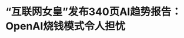 <!DOCTYPE html>
<html lang="zh-CN">

<head>
    
<title>“互联网女皇”发布340页AI趋势报告：OpenAI烧钱模式令人担忧_腾讯新闻</title>
<meta name="keywords" content="openai,互联网女皇,玛丽·米克尔,米克尔,烧钱,女皇">
<meta name="description" content="5月30日，被誉为“互联网女皇”的风险投资家玛丽·米克尔发布了长达340页的2025年AI产业趋势报告，用大量图表详尽呈现了人工智能技术在开发速度、应用广度、资金投入和使用规模方面的爆炸性增长，并质....">
<meta name="author" content="腾讯网">
<meta name="copyright" content="Copyright 1998 - 2025 Tencent. All Rights Reserved">
<meta property="og:type" content="news" />

<meta property="og:title" content="“互联网女皇”发布340页AI趋势报告：OpenAI烧钱模式令人担忧_腾讯新闻" />
<meta property="og:description" content="5月30日，被誉为“互联网女皇”的风险投资家玛丽·米克尔发布了长达340页的2025年AI产业趋势报告，用大量图表详尽呈现了人工智能技术在开发速度、应用广度、资金投入和使用规模方面的爆炸性增长，并质...." />
<meta property="og:url" content="https://news.qq.com/rain/a/20250531A05BF500" />
<meta property="og:image" content="https://inews.gtimg.com/om_ls/O763J99oPSgRE0JzFKQksnHZH3j7pHn82pQ9fh5sO3azcAA_640330/0" />
<meta property="article:author" content="腾讯科技" />
<meta property="article:published_time" content="2025-05-31 15:21:04" />
<meta property="category" content="tech" />

<meta name="baidu-site-verification" content="jJeIJ5X7pP" />
    <meta charset="utf-8" />
<meta http-equiv="X-UA-Compatible" content="IE=Edge" />
<meta name="viewport" content="width=device-width, initial-scale=1, shrink-to-fit=no" />
<link rel="dns-prefetch" href="mat1.gtimg.com">
<link rel="dns-prefetch" href="i.news.qq.com">
<link rel="shortcut icon" href="https://mat1.gtimg.com/qqcdn/qqindex2021/favicon.ico">
<script nomodule="true" src="https://mat1.gtimg.com/qqcdn/qqindex2021/common-static/20240515201444/core3-37-1.min.js"></script>
<script>
  try {
    if (!window.IntersectionObserver) {
      var observerScript = document.createElement('script');
      observerScript.src = "https://mat1.gtimg.com/qqcdn/qqindex2021/common-static/20241024141058/intersection-observer-polyfill.js";
      document.head.appendChild(observerScript);
    }
  } catch (error) {}
</script>

<script>
  try {
    if (!Element.prototype.scrollTo) {
      var scrollScript = document.createElement('script');
      scrollScript.src = "https://mat1.gtimg.com/qqcdn/qqindex2021/common-static/20241025153001/scroll-behavior-polyfill.js";
      document.head.appendChild(scrollScript);
    }
  } catch (error) {}
</script>
<script>
  try {
    if ('scrollRestoration' in window.history) {
      window.history.scrollRestoration = 'manual';
    }
    window.isPcClient = Boolean(window.electron) && (
      window.navigator.userAgent.indexOf('pc-client') > 0 ||
      window.navigator.userAgent.indexOf('TencentNews') > 0
    );
  } catch {}
</script>
<script>
  try {
    if (window.isPcClient) {
      var bodyStyle = document.createElement('style');
      bodyStyle.innerText = 'body{ zoom: 0.95 }';
      document.head.appendChild(bodyStyle);
    }
  } catch {}
</script>
<script>
  window.DATA = {"url":"https://view.inews.qq.com/a/20250531A05BF500","article_id":"20250531A05BF500","article_type":"0","title":"“互联网女皇”发布340页AI趋势报告：OpenAI烧钱模式令人担忧","desc":"5月30日，被誉为“互联网女皇”的风险投资家玛丽·米克尔发布了长达340页的2025年AI产业趋势报告，用大量图表详尽呈现了人工智能技术在开发速度、应用广度、资金投入和使用规模方面的爆炸性增长，并质....","iNewsRecommendLevel":1,"abstract":"5月30日，被誉为“互联网女皇”的风险投资家玛丽·米克尔发布了长达340页的2025年AI产业趋势报告，用大量图表详尽呈现了人工智能技术在开发速度、应用广度、资金投入和使用规模方面的爆炸性增长，并质....","catalog1":"tech","ad_channel_sign":"tech","introduction":"","media":"腾讯科技","media_id":"5540552","pubtime":"2025-05-31 15:21:04","comment_id":"8416441462","political":0,"cmsId":"20250531A05BF500","cms_id":"20250531A05BF500","closeAllAd":0,"closeAllFavorite":false,"originContent":{"directory":{"ai_list":[{"desc":"AI发展速度超越历史变革","link":"AIPOS_0"},{"desc":"AI像竞技体育一样刷新极限","link":"AIPOS_1"},{"desc":"AI基础设施之争全面打响","link":"AIPOS_2"},{"desc":"AI竞赛等同于新冷战","link":"AIPOS_3"},{"desc":"AGI是技术终点还是新起点","link":"AIPOS_4"}],"enable":2,"list":null},"text":"\u003cdiv class=\"rich_media_content\"\u003e\u003cp data-exeditor-arbitrary-box=\"image-box\"\u003e\u003c!--IMG_0--\u003e\u003c/p\u003e\u003cp\u003e5月30日，被誉为“互联网女皇”的风险投资家玛丽·米克尔发布了长达340页的2025年AI产业趋势报告，用大量图表详尽呈现了人工智能技术在开发速度、应用广度、资金投入和使用规模方面的爆炸性增长，并质疑OpenAI等AI巨头的“烧钱模式”是否能持续下去。\u003c/p\u003e\u003cp\u003e米克尔是风投公司 Bond Capital 的创始人兼合伙人，曾因每年发布《互联网趋势报告》而被誉为“互联网女皇”。在创立Bond之前，她曾担任知名风投凯鹏华盈的增长基金主管（2010–2019），主导投资了 Facebook、Spotify、Ring 和 Block等公司。但自2019年起，米克尔停止发布年度趋势报告。\u003c/p\u003e\u003cp data-exeditor-arbitrary-box=\"image-box\"\u003e\u003c!--IMG_1--\u003e\u003c/p\u003e\u003cp\u003e如今，米克尔强势归来，聚焦人工智能，以“前所未有”一词贯穿整个报告，强调AI发展速度已经超越历史上任何技术变革。\u003c/p\u003e\u003cp\u003e\u003cstrong\u003e01 AI像竞技体育一样，不断刷新“极限”\u003c/strong\u003e\u003c/p\u003e\u003cp\u003e米克尔的这份报告名为《趋势——人工智能》，她在其中写道：“人工智能技术发展的速度和范围确实是前所未有的，数据可以证明这一点。”她在报告中写道，人工智能的进化，越来越像竞技体育那样呈现出“超人类”的一面，不断刷新“极限”。而在商业领域，企业正借助AI系统分析和摄取海量数据，让机器变得更聪明、更精准、更具竞争力。\u003c/p\u003e\u003cp data-exeditor-arbitrary-box=\"image-box\"\u003e\u003c!--IMG_2--\u003e\u003c/p\u003e\u003cp\u003e\u003c/p\u003e\u003cp\u003e大语言模型的技术突破、单位Token使用成本的大幅下降、开源模型的广泛传播、芯片性能的飞跃式提升——这些因素叠加在一起，使得AI技术变得更加强大、易用、可负担，也更具商业可行性。\u003c!--SECURE_LINK_BEGIN_0--\u003eOpenAI\u003c!--SECURE_LINK_END_0--\u003e的ChatGPT，正是这种趋势的集中体现。从用户增长速度、使用频率到商业化能力来看，ChatGPT 是技术史上最成功的“爆红产品”。\u003c!--MID_AD_0--\u003e\u003c!--EOP_0--\u003e\u003c/p\u003e\u003c!--MID_ARTICLE_AD_0--\u003e\u003c!--PARAGRAPH_0--\u003e\u003cp\u003e数据显示，ChatGPT 在发布仅 17 个月内用户突破 8 亿人次，创造了人类技术应用史上传播速度最快的纪录。与此同时，众多AI公司也在前所未有的速度下，快速实现高年经常性收入（ARR），这在以往技术周期中几乎不可想象。\u003c/p\u003e\u003cp data-exeditor-arbitrary-box=\"image-box\"\u003e\u003c!--IMG_3--\u003e\u003c/p\u003e\u003cp\u003e报告还指出，尽管训练一个顶尖AI模型的成本如今已高达 10 亿美元，但模型的“推理成本”（即用户使用AI进行输出的花费）却在急剧下降。她援引\u003c!--SECURE_LINK_BEGIN_1--\u003e斯坦福大学\u003c!--SECURE_LINK_END_1--\u003e的研究数据表示：按每百万个Token计算，推理成本在过去两年内下降了99%。\u003c/p\u003e\u003cp\u003e在竞争格局方面，米克尔强调，当前的AI竞赛也正出现“前所未有”的剧烈变动：竞争对手以极低成本复制彼此功能，特别是在开源模型和中国技术的推动下，市场节奏明显加快。\u003c/p\u003e\u003cp\u003e她引用\u003c!--SECURE_LINK_BEGIN_2--\u003e英伟达\u003c!--SECURE_LINK_END_2--\u003e的数据指出：2024年推出的Blackwell GPU，在每个Token上的能耗，仅为2014年Kepler GPU的十万分之一，显示出硬件效率的惊人提升。\u003c/p\u003e\u003cp data-exeditor-arbitrary-box=\"image-box\"\u003e\u003c!--IMG_4--\u003e\u003c/p\u003e\u003cp\u003e与此同时，谷歌的TPU（张量处理单元）、亚马逊的Trainium芯片也正在自家云平台中进行大规模部署。米克尔认为，这些项目并非附属业务，而是科技巨头“基础性押注”，意味着AI将成为未来全球数字基础设施的底座。\u003c/p\u003e\u003cp\u003e尽管AI的技术进步速度令人惊叹，但它在财务回报方面仍未跑赢历史上的其他技术革命。米克尔指出，虽然风投资金正以创纪录的速度涌入AI领域，但目前大部分AI公司依然处于高投入、低回报的早期阶段。训练和部署AI系统所需的计算资源与基础设施，意味着极高的前期资金消耗。\u003c/p\u003e\u003cp data-exeditor-arbitrary-box=\"image-box\"\u003e\u003c!--IMG_5--\u003e\u003c/p\u003e\u003cp\u003e米克尔坦言，这对消费者和企业是利好：服务能力快速提升，使用成本显著降低；但对于投资者而言，我们还无法判断，哪些公司最终能熬过烧钱期，成为长期可盈利的下一代科技巨头。她写道：“只有时间会告诉我们，这批AI追梦者，最终会落在赚钱方程式的哪一边。”\u003c/p\u003e\u003cp data-exeditor-arbitrary-box=\"image-box\"\u003e\u003c!--IMG_6--\u003e\u003c/p\u003e\u003cp\u003e\u003c/p\u003e\u003cp\u003e值得注意的是，AI的全球扩散路径与互联网1.0时代完全不同。当年，美国是技术起点，随后才逐渐扩展至全球。而ChatGPT自2022年底发布以来，几乎是同时在全球多个地区引爆，打破了技术传播的传统节奏。\u003c/p\u003e\u003cp\u003e\u003cstrong\u003e02 AI基础设施之争全面打响\u003c/strong\u003e\u003c/p\u003e\u003cp\u003e在AI全面爆发的当下，传统科技巨头与新兴AI公司正展开激烈竞争，争夺下一代人工智能基础设施的主导权。这场竞赛不仅技术门槛极高，更深刻影响全球技术生态与地缘政治格局。\u003c/p\u003e\u003cp\u003e智能代理交互界面（Agentic Interfaces）\u003c/p\u003e\u003cp\u003e企业级AI助手（Enterprise Copilots）\u003c/p\u003e\u003cp\u003e真实世界中的自动化系统（Autonomous Systems）\u003c/p\u003e\u003cp\u003e国家级“AI主权模型”（Sovereign AI Models）\u003c/p\u003e\u003cp\u003e这一切，不仅将重塑“工作如何完成、资本如何分配、国家如何竞争”的根本逻辑，也正在模糊科技、资本与国家战略之间的界限。\u003c/p\u003e\u003cp\u003e\u003cstrong\u003e03 AI竞赛＝新冷战？技术领先或将转化为全球主导权\u003c/strong\u003e\u003c/p\u003e\u003cp\u003e与此同时，我们正见证一场愈演愈烈的全球领导权之争。各大国正纷纷加速布局，试图打破他国的竞争优势与比较优势。经济增长的焦虑、社会治理的压力、地缘诉求的复杂性，正共同驱动各国将更多资源与国家战略倾斜至人工智能领域。\u003c/p\u003e\u003cp data-exeditor-arbitrary-box=\"image-box\"\u003e\u003c!--IMG_7--\u003e\u003c/p\u003e\u003cp\u003eMeta首席技术官安德鲁·博斯沃思曾直言不讳地指出：“AI 的竞赛就是当代的太空竞赛。尤其是像中国这样极具能力的对手，几乎没有什么秘密，只有持续的进展。你唯一能做的，就是确保自己永远不落后。”\u003c/p\u003e\u003cp\u003e这场竞争的现实在于：AI技术上的领先，可能反过来转化为地缘政治上的主导地位，而不是相反。\u003c/p\u003e\u003cp\u003e正因为如此，AI 已不再只是技术发展的前沿，它已经成为各国角逐国家影响力、战略威慑力与经济主导权的制高点。谁能掌握核心模型、芯片、基础设施与人才，谁就更有可能在下一轮全球秩序重塑中占据主导。\u003c/p\u003e\u003cp\u003e\u003cstrong\u003e04 \u003c!--VERTICAL_CARD_BEGIN_0--\u003eAGI\u003c!--VERTICAL_CARD_END_0--\u003e是技术终点，还是新起点？\u003c/strong\u003e\u003c/p\u003e\u003cp\u003e对于AGI，米克尔也对其发展前景和隐藏威胁给出了预判。\u003c/p\u003e\u003cp\u003e她写道，与当前的人工智能模型不同，AGI不再局限于某些特定（即使范围很广）的任务领域，而是具备真正的跨学科通用性，能在无需重新训练的前提下解决全新问题。AGI的出现将成为人工智能发展史上的关键里程碑。它的实现依托于近年来模型规模、训练数据量和计算能力的指数级提升。\u003c!--MID_AD_1--\u003e\u003c!--EOP_1--\u003e\u003c/p\u003e\u003c!--MID_ARTICLE_AD_1--\u003e\u003c!--PARAGRAPH_1--\u003e\u003cp\u003e虽然AGI的具体实现时间仍不确定，但许多业内专家认为这一进程正显著提速。OpenAI首席执行官萨姆·奥特曼在2025年1月曾公开表示：“我们现在有信心知道如何构建传统定义下的AGI。”这虽然仍属预测范畴，但它反映出一个关键趋势——模型架构的进步、推理效率的增强以及训练规模的扩大，正加速将AGI从理论构想推向现实能力。\u003c!--MID_AD_2--\u003e\u003c!--EOP_2--\u003e\u003c/p\u003e\u003c!--MID_ARTICLE_AD_2--\u003e\u003c!--PARAGRAPH_2--\u003e\u003cp\u003e更广泛的趋势也已显现：AI的发展速度正以前所未有的节奏推进，AGI不再被视为遥远的终极幻想，而是可以触及的现实门槛。\u003c/p\u003e\u003cp\u003e一旦实现，AGI将彻底重塑软件系统（以及相关硬件）的边界。它不仅能执行预设任务，还能理解目标、制定计划、实时调整策略，展现出广义的推理与自我修正能力。换句话说，它们能够像人类专家一样，处理模糊信息、快速适应新环境，并自主完成跨领域任务。未来，由AGI驱动的人形机器人，也可能彻底改写我们的物理环境与工作模式。\u003c!--MID_AD_3--\u003e\u003c!--EOP_3--\u003e\u003c/p\u003e\u003c!--MID_ARTICLE_AD_3--\u003e\u003c!--PARAGRAPH_3--\u003e\u003cp\u003e然而，这一技术飞跃也需要谨慎应对。AGI不是一场比赛的终点，而是一种能力范式的跃迁。它如何重塑社会机构、劳动力结构与决策机制，极大程度上取决于人类为其设定的安全机制与部署框架。\u003c/p\u003e\u003cp\u003eAGI带来的生产力提升潜力巨大，但这一增长很可能呈现出不均衡分布。例如，不同国家、行业与个体之间可能出现新的能力鸿沟。同时，它对地缘政治、伦理规范与经济制度的冲击，更可能是渐进式的演化，而非一次性爆发。\u003c/p\u003e\u003cp\u003e正如历史上从工业时代迈入数字时代、再进入算法时代的每一次技术跃迁一样，AGI的最终影响，终将取决于人类如何选择使用和治理这项技术。\u003c/p\u003e\u003cp\u003e\u003cstrong\u003e05 危机四伏：对未来持谨慎乐观态度\u003c/strong\u003e\u003c/p\u003e\u003cp\u003e我们正身处一个既充满危险，又充满希望的时代。前 T. Rowe Price 董事长兼 CEO 布莱恩·罗杰斯（Brian Rogers）曾说过一句意味深长的话：“从统计学上讲，世界并不会经常终结。”\u003c/p\u003e\u003cp\u003e作为投资者，预设最坏情况是常识，但真正令人激动的，是去思考“如果一切顺利，我们将迎来什么样的世界？” 回顾历史，对未来的理性乐观，往往是回报最高、也最有远见的赌注。\u003c/p\u003e\u003cp\u003e如今，我们正亲眼见证人工智能如何像当年的电子邮件和网页搜索一样，悄然而迅速地改变着我们的工作与生活。AI所带来的“更快、更便宜、更强”的能力，几乎像魔法一般。不同的是，它来得更快，也更彻底。\u003c/p\u003e\u003cp\u003e当然，并非所有人都对此抱有同样的期待。有人担忧，AI的演化将引发一场“向下的竞赛”（Race to the Bottom）——数据滥用、失控的自动化、就业压力；但另一些人则坚信，这将是一场“向上的竞赛”（Race to the Top）——更强的技术、更智能的社会系统、更高效的组织与国家治理。\u003c!--MID_AD_4--\u003e\u003c!--EOP_4--\u003e\u003c/p\u003e\u003c!--MID_ARTICLE_AD_4--\u003e\u003c!--PARAGRAPH_4--\u003e\u003cp\u003e不可否认的是，资本的狂热、技术的颠覆性创新，以及国家间竞争格局的剧烈演化，正在为这场竞赛注入前所未有的动能。这不仅是一场技术竞赛，更是一场关于未来秩序的博弈。\u003c/p\u003e\u003cp\u003e可以确定的是：竞赛已经全面打响，尤其是中美之间，科技主导权的角力正全面提速。（文/腾讯科技特约编译 金鹿）\u003c/p\u003e\u003cdiv powered-by=\"qqnews_ex-editor\"\u003e\u003c/div\u003e\u003cstyle\u003e.rich_media_content{--news-tabel-th-night-color: #444444;--news-font-day-color: #333;--news-font-night-color: #d9d9d9;--news-bottom-distance: 22px}.rich_media_content p:not([data-exeditor-arbitrary-box=image-box]){letter-spacing:.5px;line-height:30px;margin-bottom:var(--news-bottom-distance);word-wrap:break-word}.rich_media_content{color:var(--news-font-day-color);font-size:18px}@media(prefers-color-scheme:dark){body:not([data-weui-theme=light]):not([dark-mode-disable=true]) .rich_media_content p:not([data-exeditor-arbitrary-box=image-box]){letter-spacing:.5px;line-height:30px;margin-bottom:var(--news-bottom-distance);word-wrap:break-word}body:not([data-weui-theme=light]):not([dark-mode-disable=true]) .rich_media_content{color:var(--news-font-night-color)}}.data_color_scheme_dark .rich_media_content p:not([data-exeditor-arbitrary-box=image-box]){letter-spacing:.5px;line-height:30px;margin-bottom:var(--news-bottom-distance);word-wrap:break-word}.data_color_scheme_dark .rich_media_content{color:var(--news-font-night-color)}.data_color_scheme_dark .rich_media_content{font-size:18px}.rich_media_content p[data-exeditor-arbitrary-box=image-box]{margin-bottom:11px}.rich_media_content\u003ediv:not(.qnt-video),.rich_media_content\u003esection{margin-bottom:var(--news-bottom-distance)}.rich_media_content hr{margin-bottom:var(--news-bottom-distance)}.rich_media_content .link_list{margin:0;margin-top:20px;min-height:0!important}.rich_media_content blockquote{background:#f9f9f9;border-left:6px solid #ccc;margin:1.5em 10px;padding:.5em 10px}.rich_media_content blockquote p{margin-bottom:0!important}.data_color_scheme_dark .rich_media_content blockquote{background:#323232}@media(prefers-color-scheme:dark){body:not([data-weui-theme=light]):not([dark-mode-disable=true]) .rich_media_content blockquote{background:#323232}}.rich_media_content ol[data-ex-list]{--ol-start: 1;--ol-list-style-type: decimal;list-style-type:none;counter-reset:olCounter calc(var(--ol-start,1) - 1);position:relative}.rich_media_content ol[data-ex-list]\u003eli\u003e:first-child::before{content:counter(olCounter,var(--ol-list-style-type)) '. ';counter-increment:olCounter;font-variant-numeric:tabular-nums;display:inline-block}.rich_media_content ul[data-ex-list]{--ul-list-style-type: circle;list-style-type:none;position:relative}.rich_media_content ul[data-ex-list].nonUnicode-list-style-type\u003eli\u003e:first-child::before{content:var(--ul-list-style-type) ' ';font-variant-numeric:tabular-nums;display:inline-block;transform:scale(0.5)}.rich_media_content ul[data-ex-list].unicode-list-style-type\u003eli\u003e:first-child::before{content:var(--ul-list-style-type) ' ';font-variant-numeric:tabular-nums;display:inline-block;transform:scale(0.8)}.rich_media_content ol:not([data-ex-list]){padding-left:revert}.rich_media_content ul:not([data-ex-list]){padding-left:revert}.rich_media_content table{display:table;border-collapse:collapse;margin-bottom:var(--news-bottom-distance)}.rich_media_content table th,.rich_media_content table td{word-wrap:break-word;border:1px solid #ddd;white-space:nowrap;padding:2px 5px}.rich_media_content table th{font-weight:700;background-color:#f0f0f0;text-align:left}.rich_media_content table p{margin-bottom:0!important}.data_color_scheme_dark .rich_media_content table th{background:var(--news-tabel-th-night-color)}@media(prefers-color-scheme:dark){body:not([data-weui-theme=light]):not([dark-mode-disable=true]) .rich_media_content table th{background:var(--news-tabel-th-night-color)}}.rich_media_content .qqnews_image_desc,.rich_media_content p[type=om-image-desc]{line-height:20px!important;text-align:center!important;font-size:14px!important;color:#666!important}.rich_media_content div[data-exeditor-arbitrary-box=wrap]:not([data-exeditor-arbitrary-box-special-style]){max-width:100%}.rich_media_content .qqnews-content{--wmfont: 0;--wmcolor: transparent;font-size:var(--wmfont);color:var(--wmcolor);line-height:var(--wmfont)!important;margin-bottom:var(--wmfont)!important}.rich_media_content .qqnews_sign_emphasis{background:#f7f7f7}.rich_media_content .qqnews_sign_emphasis ol{word-wrap:break-word;border:none;color:#5c5c5c;line-height:28px;list-style:none;margin:14px 0 6px;padding:16px 15px 4px}.rich_media_content .qqnews_sign_emphasis p{margin-bottom:12px!important}.rich_media_content .qqnews_sign_emphasis ol\u003eli\u003ep{padding-left:30px}.rich_media_content .qqnews_sign_emphasis ol\u003eli{list-style:none}.rich_media_content .qqnews_sign_emphasis ol\u003eli\u003ep:first-child::before{margin-left:-30px;content:counter(olCounter,decimal) ''!important;counter-increment:olCounter!important;font-variant-numeric:tabular-nums!important;background:#37f;border-radius:2px;color:#fff;font-size:15px;font-style:normal;text-align:center;line-height:18px;width:18px;height:18px;margin-right:12px;position:relative;top:-1px}.data_color_scheme_dark .rich_media_content .qqnews_sign_emphasis{background:#262626}.data_color_scheme_dark .rich_media_content .qqnews_sign_emphasis ol\u003eli\u003ep{color:#a9a9a9}@media(prefers-color-scheme:dark){body:not([data-weui-theme=light]):not([dark-mode-disable=true]) .rich_media_content .qqnews_sign_emphasis{background:#262626}body:not([data-weui-theme=light]):not([dark-mode-disable=true]) .rich_media_content .qqnews_sign_emphasis ol\u003eli\u003ep{color:#a9a9a9}}.rich_media_content h1,.rich_media_content h2,.rich_media_content h3,.rich_media_content h4,.rich_media_content h5,.rich_media_content h6{margin-bottom:var(--news-bottom-distance);font-weight:700}.rich_media_content h1{font-size:20px}.rich_media_content h2,.rich_media_content h3{font-size:19px}.rich_media_content h4,.rich_media_content h5,.rich_media_content h6{font-size:18px}.rich_media_content li:empty{display:none}.rich_media_content ul,.rich_media_content ol{margin-bottom:var(--news-bottom-distance)}.rich_media_content div\u003ep:only-child{margin-bottom:0!important}.rich_media_content .cms-cke-widget-title-wrap p{margin-bottom:0!important}\u003c/style\u003e\u003c/div\u003e","version":"v2"},"originAttribute":{"IMG_0":{"bigOrigUrl":"https://inews.gtimg.com/news_bt/Oqu5EfrAXibl_uvGF5pStrdZNK-XjBRoQVPLACwtyr_v8AA/0","compressUrl":"https://inews.gtimg.com/news_bt/Oqu5EfrAXibl_uvGF5pStrdZNK-XjBRoQVPLACwtyr_v8AA/641","desc":"","fullPic":"1","height":333,"imgurl0":"https://inews.gtimg.com/news_bt/Oqu5EfrAXibl_uvGF5pStrdZNK-XjBRoQVPLACwtyr_v8AA/0","imgurl1000":"https://inews.gtimg.com/news_bt/Oqu5EfrAXibl_uvGF5pStrdZNK-XjBRoQVPLACwtyr_v8AA/1000","islong":0,"origUrl":"https://inews.gtimg.com/news_bt/Oqu5EfrAXibl_uvGF5pStrdZNK-XjBRoQVPLACwtyr_v8AA/641","size":27,"style":"display: inline-block; max-width: 100%; width: 554.133px","thumb":"https://inews.gtimg.com/news_bt/Oqu5EfrAXibl_uvGF5pStrdZNK-XjBRoQVPLACwtyr_v8AA_181x181s/0","url":"https://inews.gtimg.com/news_bt/Oqu5EfrAXibl_uvGF5pStrdZNK-XjBRoQVPLACwtyr_v8AA/641","width":641},"IMG_1":{"bigOrigUrl":"https://inews.gtimg.com/news_bt/ObQreZDkontnpz9qMtZb7YQxj8DGbN1C1QGDcObMncCHMAA/0","compressUrl":"https://inews.gtimg.com/news_bt/ObQreZDkontnpz9qMtZb7YQxj8DGbN1C1QGDcObMncCHMAA/641","desc":"","fullPic":"1","height":499,"imgurl0":"https://inews.gtimg.com/news_bt/ObQreZDkontnpz9qMtZb7YQxj8DGbN1C1QGDcObMncCHMAA/0","imgurl1000":"https://inews.gtimg.com/news_bt/ObQreZDkontnpz9qMtZb7YQxj8DGbN1C1QGDcObMncCHMAA/1000","islong":0,"origUrl":"https://inews.gtimg.com/news_bt/ObQreZDkontnpz9qMtZb7YQxj8DGbN1C1QGDcObMncCHMAA/1000","size":2376,"style":"display: inline-block; max-width: 100%; width: 554.133px","thumb":"https://inews.gtimg.com/news_bt/ObQreZDkontnpz9qMtZb7YQxj8DGbN1C1QGDcObMncCHMAA_181x181s/0","url":"https://inews.gtimg.com/news_bt/ObQreZDkontnpz9qMtZb7YQxj8DGbN1C1QGDcObMncCHMAA/641","width":641},"IMG_2":{"bigOrigUrl":"https://inews.gtimg.com/news_bt/Ogtdx-LFm2i_HMoBAKXXRxzK-WALvcv9tosBwhbgXZMQ8AA/0","compressUrl":"https://inews.gtimg.com/news_bt/Ogtdx-LFm2i_HMoBAKXXRxzK-WALvcv9tosBwhbgXZMQ8AA/641","desc":"","fullPic":"1","height":404,"imgurl0":"https://inews.gtimg.com/news_bt/Ogtdx-LFm2i_HMoBAKXXRxzK-WALvcv9tosBwhbgXZMQ8AA/0","imgurl1000":"https://inews.gtimg.com/news_bt/Ogtdx-LFm2i_HMoBAKXXRxzK-WALvcv9tosBwhbgXZMQ8AA/1000","islong":0,"origUrl":"https://inews.gtimg.com/news_bt/Ogtdx-LFm2i_HMoBAKXXRxzK-WALvcv9tosBwhbgXZMQ8AA/641","size":76,"style":"display: inline-block; max-width: 100%; width: 554.133px","thumb":"https://inews.gtimg.com/news_bt/Ogtdx-LFm2i_HMoBAKXXRxzK-WALvcv9tosBwhbgXZMQ8AA_181x181s/0","url":"https://inews.gtimg.com/news_bt/Ogtdx-LFm2i_HMoBAKXXRxzK-WALvcv9tosBwhbgXZMQ8AA/641","width":641},"IMG_3":{"bigOrigUrl":"https://inews.gtimg.com/news_bt/OOGKw4j_wH5Hh1UK5OAK8pLC2U4yJ6Ls1ZFdZP-HBU8Y4AA/0","compressUrl":"https://inews.gtimg.com/news_bt/OOGKw4j_wH5Hh1UK5OAK8pLC2U4yJ6Ls1ZFdZP-HBU8Y4AA/641","desc":"","fullPic":"1","height":400,"imgurl0":"https://inews.gtimg.com/news_bt/OOGKw4j_wH5Hh1UK5OAK8pLC2U4yJ6Ls1ZFdZP-HBU8Y4AA/0","imgurl1000":"https://inews.gtimg.com/news_bt/OOGKw4j_wH5Hh1UK5OAK8pLC2U4yJ6Ls1ZFdZP-HBU8Y4AA/1000","islong":0,"origUrl":"https://inews.gtimg.com/news_bt/OOGKw4j_wH5Hh1UK5OAK8pLC2U4yJ6Ls1ZFdZP-HBU8Y4AA/641","size":70,"style":"display: inline-block; max-width: 100%; width: 554.133px","thumb":"https://inews.gtimg.com/news_bt/OOGKw4j_wH5Hh1UK5OAK8pLC2U4yJ6Ls1ZFdZP-HBU8Y4AA_181x181s/0","url":"https://inews.gtimg.com/news_bt/OOGKw4j_wH5Hh1UK5OAK8pLC2U4yJ6Ls1ZFdZP-HBU8Y4AA/641","width":641},"IMG_4":{"bigOrigUrl":"https://inews.gtimg.com/news_bt/Oa7ZP1dQzLZI8WuA2e5Vt490FchHRUeUS3wBsVaDN4UJUAA/0","compressUrl":"https://inews.gtimg.com/news_bt/Oa7ZP1dQzLZI8WuA2e5Vt490FchHRUeUS3wBsVaDN4UJUAA/641","desc":"","fullPic":"1","height":407,"imgurl0":"https://inews.gtimg.com/news_bt/Oa7ZP1dQzLZI8WuA2e5Vt490FchHRUeUS3wBsVaDN4UJUAA/0","imgurl1000":"https://inews.gtimg.com/news_bt/Oa7ZP1dQzLZI8WuA2e5Vt490FchHRUeUS3wBsVaDN4UJUAA/1000","islong":0,"origUrl":"https://inews.gtimg.com/news_bt/Oa7ZP1dQzLZI8WuA2e5Vt490FchHRUeUS3wBsVaDN4UJUAA/641","size":53,"style":"display: inline-block; max-width: 100%; width: 554.133px","thumb":"https://inews.gtimg.com/news_bt/Oa7ZP1dQzLZI8WuA2e5Vt490FchHRUeUS3wBsVaDN4UJUAA_181x181s/0","url":"https://inews.gtimg.com/news_bt/Oa7ZP1dQzLZI8WuA2e5Vt490FchHRUeUS3wBsVaDN4UJUAA/641","width":641},"IMG_5":{"bigOrigUrl":"https://inews.gtimg.com/news_bt/OeJbq-JzdQ8m_IJ1TmSycqNQg7T4HjaOs7stLCTv7w_CQAA/0","compressUrl":"https://inews.gtimg.com/news_bt/OeJbq-JzdQ8m_IJ1TmSycqNQg7T4HjaOs7stLCTv7w_CQAA/641","desc":"","fullPic":"1","height":405,"imgurl0":"https://inews.gtimg.com/news_bt/OeJbq-JzdQ8m_IJ1TmSycqNQg7T4HjaOs7stLCTv7w_CQAA/0","imgurl1000":"https://inews.gtimg.com/news_bt/OeJbq-JzdQ8m_IJ1TmSycqNQg7T4HjaOs7stLCTv7w_CQAA/1000","islong":0,"origUrl":"https://inews.gtimg.com/news_bt/OeJbq-JzdQ8m_IJ1TmSycqNQg7T4HjaOs7stLCTv7w_CQAA/641","size":96,"style":"display: inline-block; max-width: 100%; width: 554.133px","thumb":"https://inews.gtimg.com/news_bt/OeJbq-JzdQ8m_IJ1TmSycqNQg7T4HjaOs7stLCTv7w_CQAA_181x181s/0","url":"https://inews.gtimg.com/news_bt/OeJbq-JzdQ8m_IJ1TmSycqNQg7T4HjaOs7stLCTv7w_CQAA/641","width":641},"IMG_6":{"bigOrigUrl":"https://inews.gtimg.com/news_bt/O42rH7mqLStUsyEkLWgzWJfiwl53hFOGeE-c_sfi5Feb4AA/0","compressUrl":"https://inews.gtimg.com/news_bt/O42rH7mqLStUsyEkLWgzWJfiwl53hFOGeE-c_sfi5Feb4AA/641","desc":"","fullPic":"1","height":403,"imgurl0":"https://inews.gtimg.com/news_bt/O42rH7mqLStUsyEkLWgzWJfiwl53hFOGeE-c_sfi5Feb4AA/0","imgurl1000":"https://inews.gtimg.com/news_bt/O42rH7mqLStUsyEkLWgzWJfiwl53hFOGeE-c_sfi5Feb4AA/1000","islong":0,"origUrl":"https://inews.gtimg.com/news_bt/O42rH7mqLStUsyEkLWgzWJfiwl53hFOGeE-c_sfi5Feb4AA/641","size":50,"style":"display: inline-block; max-width: 100%; width: 554.133px","thumb":"https://inews.gtimg.com/news_bt/O42rH7mqLStUsyEkLWgzWJfiwl53hFOGeE-c_sfi5Feb4AA_181x181s/0","url":"https://inews.gtimg.com/news_bt/O42rH7mqLStUsyEkLWgzWJfiwl53hFOGeE-c_sfi5Feb4AA/641","width":641},"IMG_7":{"bigOrigUrl":"https://inews.gtimg.com/news_bt/O4rRaWiDUiNm-5lPhq5cotzv66fgz_aQVcFVzM7VVl3LoAA/0","compressUrl":"https://inews.gtimg.com/news_bt/O4rRaWiDUiNm-5lPhq5cotzv66fgz_aQVcFVzM7VVl3LoAA/641","desc":"","fullPic":"1","height":391,"imgurl0":"https://inews.gtimg.com/news_bt/O4rRaWiDUiNm-5lPhq5cotzv66fgz_aQVcFVzM7VVl3LoAA/0","imgurl1000":"https://inews.gtimg.com/news_bt/O4rRaWiDUiNm-5lPhq5cotzv66fgz_aQVcFVzM7VVl3LoAA/1000","islong":0,"origUrl":"https://inews.gtimg.com/news_bt/O4rRaWiDUiNm-5lPhq5cotzv66fgz_aQVcFVzM7VVl3LoAA/641","size":93,"style":"display: inline-block; max-width: 100%; width: 554.133px","thumb":"https://inews.gtimg.com/news_bt/O4rRaWiDUiNm-5lPhq5cotzv66fgz_aQVcFVzM7VVl3LoAA_181x181s/0","url":"https://inews.gtimg.com/news_bt/O4rRaWiDUiNm-5lPhq5cotzv66fgz_aQVcFVzM7VVl3LoAA/641","width":641},"VERTICAL_CARD_BEGIN_0":{"a_version":"21_android_7.4.57","desc":"AGI","detail_url":"qqnews://article_9528?act=ai_chat\u0026vertical_card_type=ai\u0026vertical_card_desc=AGI\u0026a_version=21_android_7.4.57\u0026i_version=11.0_qqnews_7.4.70","i_version":"11.0_qqnews_7.4.70","previous_context":"反。正因为如此，AI 已不再只是技术发展的前沿，它已经成为各国角逐国家影响力、战略威慑力与经济主导权的制高点。谁能掌握核心模型、芯片、基础设施与人才，谁就更有可能在下一轮全球秩序重塑中占据主导。04 ","subsequent_context":"是技术终点，还是新起点？对于AGI，米克尔也对其发展前景和隐藏威胁给出了预判。她写道，与当前的人工智能模型不同，AGI不再局限于某些特定（即使范围很广）的任务领域，而是具备真正的跨学科通用性，能在无需","type":"ai","url":"qqnews://article_9528?act=ai_chat\u0026vertical_card_type=ai\u0026vertical_card_desc=AGI\u0026jumpinfo=%7B%22scene%22%3A%22algo_scribe_words%22%2C%22sentence%22%3A%22AGI%22%2C%22sentenceContext%22%3A%22%E5%8F%8D%E3%80%82%E6%AD%A3%E5%9B%A0%E4%B8%BA%E5%A6%82%E6%AD%A4%EF%BC%8CAI+%E5%B7%B2%E4%B8%8D%E5%86%8D%E5%8F%AA%E6%98%AF%E6%8A%80%E6%9C%AF%E5%8F%91%E5%B1%95%E7%9A%84%E5%89%8D%E6%B2%BF%EF%BC%8C%E5%AE%83%E5%B7%B2%E7%BB%8F%E6%88%90%E4%B8%BA%E5%90%84%E5%9B%BD%E8%A7%92%E9%80%90%E5%9B%BD%E5%AE%B6%E5%BD%B1%E5%93%8D%E5%8A%9B%E3%80%81%E6%88%98%E7%95%A5%E5%A8%81%E6%85%91%E5%8A%9B%E4%B8%8E%E7%BB%8F%E6%B5%8E%E4%B8%BB%E5%AF%BC%E6%9D%83%E7%9A%84%E5%88%B6%E9%AB%98%E7%82%B9%E3%80%82%E8%B0%81%E8%83%BD%E6%8E%8C%E6%8F%A1%E6%A0%B8%E5%BF%83%E6%A8%A1%E5%9E%8B%E3%80%81%E8%8A%AF%E7%89%87%E3%80%81%E5%9F%BA%E7%A1%80%E8%AE%BE%E6%96%BD%E4%B8%8E%E4%BA%BA%E6%89%8D%EF%BC%8C%E8%B0%81%E5%B0%B1%E6%9B%B4%E6%9C%89%E5%8F%AF%E8%83%BD%E5%9C%A8%E4%B8%8B%E4%B8%80%E8%BD%AE%E5%85%A8%E7%90%83%E7%A7%A9%E5%BA%8F%E9%87%8D%E5%A1%91%E4%B8%AD%E5%8D%A0%E6%8D%AE%E4%B8%BB%E5%AF%BC%E3%80%8204+%7BAGI%7D%E6%98%AF%E6%8A%80%E6%9C%AF%E7%BB%88%E7%82%B9%EF%BC%8C%E8%BF%98%E6%98%AF%E6%96%B0%E8%B5%B7%E7%82%B9%EF%BC%9F%E5%AF%B9%E4%BA%8EAGI%EF%BC%8C%E7%B1%B3%E5%85%8B%E5%B0%94%E4%B9%9F%E5%AF%B9%E5%85%B6%E5%8F%91%E5%B1%95%E5%89%8D%E6%99%AF%E5%92%8C%E9%9A%90%E8%97%8F%E5%A8%81%E8%83%81%E7%BB%99%E5%87%BA%E4%BA%86%E9%A2%84%E5%88%A4%E3%80%82%E5%A5%B9%E5%86%99%E9%81%93%EF%BC%8C%E4%B8%8E%E5%BD%93%E5%89%8D%E7%9A%84%E4%BA%BA%E5%B7%A5%E6%99%BA%E8%83%BD%E6%A8%A1%E5%9E%8B%E4%B8%8D%E5%90%8C%EF%BC%8CAGI%E4%B8%8D%E5%86%8D%E5%B1%80%E9%99%90%E4%BA%8E%E6%9F%90%E4%BA%9B%E7%89%B9%E5%AE%9A%EF%BC%88%E5%8D%B3%E4%BD%BF%E8%8C%83%E5%9B%B4%E5%BE%88%E5%B9%BF%EF%BC%89%E7%9A%84%E4%BB%BB%E5%8A%A1%E9%A2%86%E5%9F%9F%EF%BC%8C%E8%80%8C%E6%98%AF%E5%85%B7%E5%A4%87%E7%9C%9F%E6%AD%A3%E7%9A%84%E8%B7%A8%E5%AD%A6%E7%A7%91%E9%80%9A%E7%94%A8%E6%80%A7%EF%BC%8C%E8%83%BD%E5%9C%A8%E6%97%A0%E9%9C%80%22%2C%22source%22%3A%22article_sharepage_scribewords%22%7D","urls":{"qqcom":{"pc_url":"qqnews://article_9528?act=ai_chat\u0026vertical_card_type=ai\u0026vertical_card_desc=AGI\u0026jumpinfo=%7B%22scene%22%3A%22algo_scribe_words%22%2C%22sentence%22%3A%22AGI%22%2C%22sentenceContext%22%3A%22%E5%8F%8D%E3%80%82%E6%AD%A3%E5%9B%A0%E4%B8%BA%E5%A6%82%E6%AD%A4%EF%BC%8CAI+%E5%B7%B2%E4%B8%8D%E5%86%8D%E5%8F%AA%E6%98%AF%E6%8A%80%E6%9C%AF%E5%8F%91%E5%B1%95%E7%9A%84%E5%89%8D%E6%B2%BF%EF%BC%8C%E5%AE%83%E5%B7%B2%E7%BB%8F%E6%88%90%E4%B8%BA%E5%90%84%E5%9B%BD%E8%A7%92%E9%80%90%E5%9B%BD%E5%AE%B6%E5%BD%B1%E5%93%8D%E5%8A%9B%E3%80%81%E6%88%98%E7%95%A5%E5%A8%81%E6%85%91%E5%8A%9B%E4%B8%8E%E7%BB%8F%E6%B5%8E%E4%B8%BB%E5%AF%BC%E6%9D%83%E7%9A%84%E5%88%B6%E9%AB%98%E7%82%B9%E3%80%82%E8%B0%81%E8%83%BD%E6%8E%8C%E6%8F%A1%E6%A0%B8%E5%BF%83%E6%A8%A1%E5%9E%8B%E3%80%81%E8%8A%AF%E7%89%87%E3%80%81%E5%9F%BA%E7%A1%80%E8%AE%BE%E6%96%BD%E4%B8%8E%E4%BA%BA%E6%89%8D%EF%BC%8C%E8%B0%81%E5%B0%B1%E6%9B%B4%E6%9C%89%E5%8F%AF%E8%83%BD%E5%9C%A8%E4%B8%8B%E4%B8%80%E8%BD%AE%E5%85%A8%E7%90%83%E7%A7%A9%E5%BA%8F%E9%87%8D%E5%A1%91%E4%B8%AD%E5%8D%A0%E6%8D%AE%E4%B8%BB%E5%AF%BC%E3%80%8204+%7BAGI%7D%E6%98%AF%E6%8A%80%E6%9C%AF%E7%BB%88%E7%82%B9%EF%BC%8C%E8%BF%98%E6%98%AF%E6%96%B0%E8%B5%B7%E7%82%B9%EF%BC%9F%E5%AF%B9%E4%BA%8EAGI%EF%BC%8C%E7%B1%B3%E5%85%8B%E5%B0%94%E4%B9%9F%E5%AF%B9%E5%85%B6%E5%8F%91%E5%B1%95%E5%89%8D%E6%99%AF%E5%92%8C%E9%9A%90%E8%97%8F%E5%A8%81%E8%83%81%E7%BB%99%E5%87%BA%E4%BA%86%E9%A2%84%E5%88%A4%E3%80%82%E5%A5%B9%E5%86%99%E9%81%93%EF%BC%8C%E4%B8%8E%E5%BD%93%E5%89%8D%E7%9A%84%E4%BA%BA%E5%B7%A5%E6%99%BA%E8%83%BD%E6%A8%A1%E5%9E%8B%E4%B8%8D%E5%90%8C%EF%BC%8CAGI%E4%B8%8D%E5%86%8D%E5%B1%80%E9%99%90%E4%BA%8E%E6%9F%90%E4%BA%9B%E7%89%B9%E5%AE%9A%EF%BC%88%E5%8D%B3%E4%BD%BF%E8%8C%83%E5%9B%B4%E5%BE%88%E5%B9%BF%EF%BC%89%E7%9A%84%E4%BB%BB%E5%8A%A1%E9%A2%86%E5%9F%9F%EF%BC%8C%E8%80%8C%E6%98%AF%E5%85%B7%E5%A4%87%E7%9C%9F%E6%AD%A3%E7%9A%84%E8%B7%A8%E5%AD%A6%E7%A7%91%E9%80%9A%E7%94%A8%E6%80%A7%EF%BC%8C%E8%83%BD%E5%9C%A8%E6%97%A0%E9%9C%80%22%2C%22source%22%3A%22article_sharepage_scribewords%22%7D"},"web":{"h5_url":"qqnews://article_9528?act=ai_chat\u0026vertical_card_type=ai\u0026vertical_card_desc=AGI\u0026jumpinfo=%7B%22scene%22%3A%22algo_scribe_words%22%2C%22sentence%22%3A%22AGI%22%2C%22sentenceContext%22%3A%22%E5%8F%8D%E3%80%82%E6%AD%A3%E5%9B%A0%E4%B8%BA%E5%A6%82%E6%AD%A4%EF%BC%8CAI+%E5%B7%B2%E4%B8%8D%E5%86%8D%E5%8F%AA%E6%98%AF%E6%8A%80%E6%9C%AF%E5%8F%91%E5%B1%95%E7%9A%84%E5%89%8D%E6%B2%BF%EF%BC%8C%E5%AE%83%E5%B7%B2%E7%BB%8F%E6%88%90%E4%B8%BA%E5%90%84%E5%9B%BD%E8%A7%92%E9%80%90%E5%9B%BD%E5%AE%B6%E5%BD%B1%E5%93%8D%E5%8A%9B%E3%80%81%E6%88%98%E7%95%A5%E5%A8%81%E6%85%91%E5%8A%9B%E4%B8%8E%E7%BB%8F%E6%B5%8E%E4%B8%BB%E5%AF%BC%E6%9D%83%E7%9A%84%E5%88%B6%E9%AB%98%E7%82%B9%E3%80%82%E8%B0%81%E8%83%BD%E6%8E%8C%E6%8F%A1%E6%A0%B8%E5%BF%83%E6%A8%A1%E5%9E%8B%E3%80%81%E8%8A%AF%E7%89%87%E3%80%81%E5%9F%BA%E7%A1%80%E8%AE%BE%E6%96%BD%E4%B8%8E%E4%BA%BA%E6%89%8D%EF%BC%8C%E8%B0%81%E5%B0%B1%E6%9B%B4%E6%9C%89%E5%8F%AF%E8%83%BD%E5%9C%A8%E4%B8%8B%E4%B8%80%E8%BD%AE%E5%85%A8%E7%90%83%E7%A7%A9%E5%BA%8F%E9%87%8D%E5%A1%91%E4%B8%AD%E5%8D%A0%E6%8D%AE%E4%B8%BB%E5%AF%BC%E3%80%8204+%7BAGI%7D%E6%98%AF%E6%8A%80%E6%9C%AF%E7%BB%88%E7%82%B9%EF%BC%8C%E8%BF%98%E6%98%AF%E6%96%B0%E8%B5%B7%E7%82%B9%EF%BC%9F%E5%AF%B9%E4%BA%8EAGI%EF%BC%8C%E7%B1%B3%E5%85%8B%E5%B0%94%E4%B9%9F%E5%AF%B9%E5%85%B6%E5%8F%91%E5%B1%95%E5%89%8D%E6%99%AF%E5%92%8C%E9%9A%90%E8%97%8F%E5%A8%81%E8%83%81%E7%BB%99%E5%87%BA%E4%BA%86%E9%A2%84%E5%88%A4%E3%80%82%E5%A5%B9%E5%86%99%E9%81%93%EF%BC%8C%E4%B8%8E%E5%BD%93%E5%89%8D%E7%9A%84%E4%BA%BA%E5%B7%A5%E6%99%BA%E8%83%BD%E6%A8%A1%E5%9E%8B%E4%B8%8D%E5%90%8C%EF%BC%8CAGI%E4%B8%8D%E5%86%8D%E5%B1%80%E9%99%90%E4%BA%8E%E6%9F%90%E4%BA%9B%E7%89%B9%E5%AE%9A%EF%BC%88%E5%8D%B3%E4%BD%BF%E8%8C%83%E5%9B%B4%E5%BE%88%E5%B9%BF%EF%BC%89%E7%9A%84%E4%BB%BB%E5%8A%A1%E9%A2%86%E5%9F%9F%EF%BC%8C%E8%80%8C%E6%98%AF%E5%85%B7%E5%A4%87%E7%9C%9F%E6%AD%A3%E7%9A%84%E8%B7%A8%E5%AD%A6%E7%A7%91%E9%80%9A%E7%94%A8%E6%80%A7%EF%BC%8C%E8%83%BD%E5%9C%A8%E6%97%A0%E9%9C%80%22%2C%22source%22%3A%22article_sharepage_scribewords%22%7D"}}},"VERTICAL_CARD_END_0":{"show_type":"6"}},"selfDeclare":{},"userAddress":"北京","card":{"chlid":"5540552","chlname":"腾讯科技","desc":"腾讯新闻旗下腾讯科技官方账号，在这里读懂科技！","icon":"http://inews.gtimg.com/newsapp_ls/0/14332262234_200200/0","msgEntry":1,"uin":"ec62f28de666888ab91bdc47fb314e166d","update_frequency":"0","vip_desc":"腾讯新闻科技频道官方账号","vip_icon_night":"https://inews.gtimg.com/newsapp_bt/0/1128171011183_4151/0","vip_place":"left","vip_type":"20006","vip_icon":"https://inews.gtimg.com/newsapp_bt/0/1128164013310_1586/0","vip_type_new":"20006","suid":"8QMZ3XxU64wZuTw=","liveInfo":{"roomID":"1450245522","roomStatus":"2","cms_id":"RLV2025051303540800","article_type":"102"},"cpLevel":1},"interationCount":{"like":2,"collect":4,"share":3},"payment_info":{"is_free_to_read":0,"need_pay":0,"pay_type":"","text_free_percent":0},"article_is_pay":false,"payment_column_info_v1":{"is_column_pay":false,"read_count_all":0},"tag_info_item":null,"contentWordsNum":3147,"extraProperty":{"FeedbackDetailDisableInsert":0,"zanSkinType":""},"relateWelfare":{},"aiSwitch":true,"isOversize":false,"videoArr":[]};
</script>
<script>
  window.channelInfo = {"channelConfig":{"channelNav":[{"_auto_id":"1","active_alien_img":"","alien_img":"","channel_id":"news_news_home","is_local":"0","link":"https://www.qq.com","name_cn":"首页","name_en":"home"},{"_auto_id":"2","active_alien_img":"","alien_img":"","channel_id":"news_news_top","is_local":"0","link":"","name_cn":"要闻","name_en":"news"},{"_auto_id":"4","active_alien_img":"","alien_img":"","channel_id":"news_news_bj","is_local":"1","link":"","name_cn":"北京","name_en":"bj"},{"_auto_id":"5","active_alien_img":"","alien_img":"","channel_id":"news_news_finance","is_local":"0","link":"","name_cn":"财经","name_en":"finance"},{"_auto_id":"6","active_alien_img":"","alien_img":"","channel_id":"news_news_tech","is_local":"0","link":"","name_cn":"科技","name_en":"tech"},{"_auto_id":"7","active_alien_img":"","alien_img":"","channel_id":"tv","is_local":"0","link":"https://v.qq.com/channel/tv/?ptag=qqnews","name_cn":"电视剧","name_en":"tv"},{"_auto_id":"8","active_alien_img":"","alien_img":"","channel_id":"news_news_qa","is_local":"0","link":"","name_cn":"热问","name_en":"qa"},{"_auto_id":"9","active_alien_img":"","alien_img":"","channel_id":"news_news_ent","is_local":"0","link":"","name_cn":"娱乐","name_en":"ent"},{"_auto_id":"10","active_alien_img":"","alien_img":"","channel_id":"variety","is_local":"0","link":"https://v.qq.com/channel/variety/?ptag=qqnews","name_cn":"综艺","name_en":"variety"},{"_auto_id":"11","active_alien_img":"","alien_img":"","channel_id":"news_news_sports","is_local":"0","link":"","name_cn":"体育","name_en":"sports"},{"_auto_id":"13","active_alien_img":"","alien_img":"","channel_id":"news_news_nba","is_local":"0","link":"","name_cn":"NBA","name_en":"nba"},{"_auto_id":"14","active_alien_img":"","alien_img":"","channel_id":"news_news_world","is_local":"0","link":"","name_cn":"国际","name_en":"world"},{"_auto_id":"15","active_alien_img":"","alien_img":"","channel_id":"news_news_mil","is_local":"0","link":"","name_cn":"军事","name_en":"milite"},{"_auto_id":"16","active_alien_img":"","alien_img":"","channel_id":"news_news_auto","is_local":"0","link":"","name_cn":"汽车","name_en":"auto"},{"_auto_id":"17","active_alien_img":"","alien_img":"","channel_id":"news_news_house","is_local":"0","link":"","name_cn":"房产","name_en":"house"},{"_auto_id":"18","active_alien_img":"","alien_img":"","channel_id":"news_news_edu","is_local":"0","link":"","name_cn":"教育","name_en":"edu"},{"_auto_id":"19","active_alien_img":"","alien_img":"","channel_id":"news_news_antip","is_local":"0","link":"","name_cn":"健康","name_en":"health"},{"_auto_id":"20","active_alien_img":"","alien_img":"","channel_id":"news_news_video","is_local":"0","link":"","name_cn":"视频","name_en":"video"},{"_auto_id":"21","active_alien_img":"","alien_img":"","channel_id":"news_news_game","is_local":"0","link":"","name_cn":"游戏","name_en":"games"},{"_auto_id":"22","active_alien_img":"","alien_img":"","channel_id":"news_news_nchupin","is_local":"0","link":"","name_cn":"眼界","name_en":"chupin"},{"_auto_id":"24","active_alien_img":"","alien_img":"","channel_id":"news_news_football","is_local":"0","link":"","name_cn":"足球","name_en":"football"},{"_auto_id":"25","active_alien_img":"","alien_img":"","channel_id":"news_news_kepu","is_local":"0","link":"","name_cn":"科学","name_en":"kepu"},{"_auto_id":"26","active_alien_img":"","alien_img":"","channel_id":"news_news_digi","is_local":"0","link":"","name_cn":"数码","name_en":"digi"},{"_auto_id":"28","active_alien_img":"","alien_img":"","channel_id":"ymzx","is_local":"0","link":"https://gamer.qq.com/v2/cloudgame/game/96897?ichannel=txxwpc0Ftxxwpc1","name_cn":"元梦之星","name_en":"news_news_ymzx"},{"_auto_id":"31","active_alien_img":"","alien_img":"","channel_id":"movie","is_local":"0","link":"https://v.qq.com/channel/movie/?ptag=qqnews","name_cn":"电影","name_en":"movie"},{"_auto_id":"32","active_alien_img":"","alien_img":"","channel_id":"news_news_esport","is_local":"0","link":"","name_cn":"电竞","name_en":"esport"},{"_auto_id":"34","active_alien_img":"","alien_img":"","channel_id":"news_news_history","is_local":"0","link":"","name_cn":"历史","name_en":"history"},{"_auto_id":"35","active_alien_img":"","alien_img":"","channel_id":"news_news_baby","is_local":"0","link":"","name_cn":"育儿","name_en":"baby"},{"_auto_id":"36","active_alien_img":"","alien_img":"","channel_id":"hbjy","is_local":"0","link":"https://gp.qq.com/act/a20250421mnqlx/news.shtml","name_cn":"和平精英","name_en":"news_news_hbjy"},{"_auto_id":"37","active_alien_img":"","alien_img":"","channel_id":"cloud_gamer","is_local":"0","link":"https://gamer.qq.com/?ichannel=txxwpc0Ftxxwpc1","name_cn":"云游戏","name_en":"cloud_gamer"},{"_auto_id":"38","active_alien_img":"","alien_img":"","channel_id":"news_news_lic","is_local":"0","link":"","name_cn":"理财","name_en":"finance_licai"},{"_auto_id":"39","active_alien_img":"","alien_img":"","channel_id":"news_news_istock","is_local":"0","link":"","name_cn":"股票","name_en":"finance_stock"},{"_auto_id":"40","active_alien_img":"","alien_img":"","channel_id":"ren_min_shi_pin","is_local":"0","link":"https://news.qq.com/omn/author/8QMd3Hld74cbujbY?tab=om_video","name_cn":"人民视频","name_en":"ren_min_shi_pin"},{"_auto_id":"41","active_alien_img":"","alien_img":"","channel_id":"news_news_weather","is_local":"0","link":"https://tianqi.qq.com/index.htm","name_cn":"天气","name_en":"weather"}]}};
</script>
<script>
  window.articleConfig = {"rightConfig":[{"_auto_id":"1","category_key":"default","modules":"{\"moduleList\":[{\"title\":\"作者其他文章\",\"id\":\"user_article\"},{\"title\":\"精选视频\",\"id\":\"video_album\",\"videoType\":\"tag\",\"videoId\":\"aUepxrtchGM=\",\"isSticky\":0},{\"title\":\"下载条\",\"id\":\"download_banner\",\"isSticky\":1},{\"title\":\"热点榜\",\"id\":\"hot_rank_list\",\"isSticky\":1},{\"title\":\"广告推广\",\"id\":\"ssp_ad_module\",\"category\":\"ad_ssp\",\"loid\":\"109\",\"isSticky\":1},{\"title\":\"广告推广位\",\"id\":\"c2s_ad_module\",\"category\":\"right_c2s\",\"path\":\"QQcom_all_Rectangle-1|QQcom_all_Rectangle-2|QQcom_all_Rectangle-3\",\"isSticky\":1}]}"},{"_auto_id":"2","category_key":"ent","modules":"{\"moduleList\":[{\"title\":\"作者其他文章\",\"id\":\"user_article\"},{\"title\":\"精选视频\",\"id\":\"video_album\",\"videoType\":\"tag\",\"videoId\":\"aUepxrtchGM=\"},{\"title\":\"下载条\",\"id\":\"download_banner\",\"isSticky\":1},{\"title\":\"热点榜\",\"id\":\"hot_rank_list\",\"isSticky\":1},{\"title\":\"广告推广\",\"id\":\"ssp_ad_module\",\"category\":\"ad_ssp\",\"loid\":\"109\",\"isSticky\":1},{\"title\":\"广告推广\",\"id\":\"ssp_ad_module\",\"category\":\"ad_ssp\",\"loid\":\"117\",\"isSticky\":1}]}"},{"_auto_id":"3","category_key":"game","modules":"{\"moduleList\":[{\"title\":\"作者其他文章\",\"id\":\"user_article\"},{\"title\":\"精选视频\",\"id\":\"video_album\",\"videoType\":\"tag\",\"videoId\":\"aUepxrtchGM=\"},{\"title\":\"热门游戏\",\"id\":\"recommend_game\",\"isSticky\":0},{\"title\":\"下载条\",\"id\":\"download_banner\",\"isSticky\":1},{\"title\":\"热点榜\",\"id\":\"hot_rank_list\",\"isSticky\":1},{\"title\":\"广告推广\",\"id\":\"ssp_ad_module\",\"category\":\"ad_ssp\",\"loid\":\"109\",\"isSticky\":1},{\"title\":\"广告推广位\",\"id\":\"c2s_ad_module\",\"category\":\"right_c2s\",\"path\":\"QQcom_all_Rectangle-1|QQcom_all_Rectangle-2|QQcom_all_Rectangle-3\",\"isSticky\":1}]}"},{"_auto_id":"4","category_key":"tech","modules":"{\"moduleList\":[{\"title\":\"作者其他文章\",\"id\":\"user_article\"},{\"title\":\"精选视频\",\"id\":\"video_album\",\"videoType\":\"tag\",\"videoId\":\"aUepxrtchGM=\"},{\"title\":\"下载条\",\"id\":\"download_banner\",\"isSticky\":1},{\"title\":\"热点榜\",\"id\":\"hot_rank_list\",\"isSticky\":1},{\"title\":\"广告推广\",\"id\":\"ssp_ad_module\",\"category\":\"ad_ssp\",\"loid\":\"109\",\"isSticky\":1},{\"title\":\"广告推广位\",\"id\":\"c2s_ad_module\",\"category\":\"right_c2s\",\"path\":\"QQcom_all_Rectangle-1|QQcom_all_Rectangle-2|QQcom_all_Rectangle-3\",\"isSticky\":1}]}"},{"_auto_id":"5","category_key":"finance","modules":"{\"moduleList\":[{\"title\":\"作者其他文章\",\"id\":\"user_article\"},{\"title\":\"精选视频\",\"id\":\"video_album\",\"videoType\":\"tag\",\"videoId\":\"aUepxrtchGM=\"},{\"title\":\"下载条\",\"id\":\"download_banner\",\"isSticky\":1},{\"title\":\"热点榜\",\"id\":\"hot_rank_list\",\"isSticky\":1},{\"title\":\"广告推广\",\"id\":\"ssp_ad_module\",\"category\":\"ad_ssp\",\"loid\":\"109\",\"isSticky\":1},{\"title\":\"广告推广位\",\"id\":\"c2s_ad_module\",\"category\":\"right_c2s\",\"path\":\"QQcom_all_Rectangle-1|QQcom_all_Rectangle-2|QQcom_all_Rectangle-3\",\"isSticky\":1}]}"},{"_auto_id":"6","category_key":"news","modules":"{\"moduleList\":[{\"title\":\"作者其他文章\",\"id\":\"user_article\"},{\"title\":\"精选视频\",\"id\":\"video_album\",\"videoType\":\"tag\",\"videoId\":\"aUepxrtchGM=\"},{\"title\":\"下载条\",\"id\":\"download_banner\",\"isSticky\":1},{\"title\":\"热点榜\",\"id\":\"hot_rank_list\",\"isSticky\":1},{\"title\":\"广告推广\",\"id\":\"ssp_ad_module\",\"category\":\"ad_ssp\",\"loid\":\"109\",\"isSticky\":1},{\"title\":\"广告推广位\",\"id\":\"c2s_ad_module\",\"category\":\"right_c2s\",\"path\":\"QQcom_all_Rectangle-1|QQcom_all_Rectangle-2|QQcom_all_Rectangle-3\",\"isSticky\":1}]}"},{"_auto_id":"7","category_key":"fashion","modules":"{\"moduleList\":[{\"title\":\"作者其他文章\",\"id\":\"user_article\"},{\"title\":\"精选视频\",\"id\":\"video_album\",\"videoType\":\"tag\",\"videoId\":\"aUepxrtchGM=\"},{\"title\":\"下载条\",\"id\":\"download_banner\",\"isSticky\":1},{\"title\":\"热点榜\",\"id\":\"hot_rank_list\",\"isSticky\":1},{\"title\":\"广告推广\",\"id\":\"ssp_ad_module\",\"category\":\"ad_ssp\",\"loid\":\"109\",\"isSticky\":1},{\"title\":\"广告推广位\",\"id\":\"c2s_ad_module\",\"category\":\"right_c2s\",\"path\":\"QQcom_all_Rectangle-1|QQcom_all_Rectangle-2|QQcom_all_Rectangle-3\",\"isSticky\":1}]}"},{"_auto_id":"8","category_key":"sports","modules":"{\"moduleList\":[{\"title\":\"作者其他文章\",\"id\":\"user_article\"},{\"title\":\"精选视频\",\"id\":\"video_album\",\"videoType\":\"tag\",\"videoId\":\"aUepxrtchGM=\"},{\"title\":\"下载条\",\"id\":\"download_banner\",\"isSticky\":1},{\"title\":\"热点榜\",\"id\":\"hot_rank_list\",\"isSticky\":1},{\"title\":\"广告推广\",\"id\":\"ssp_ad_module\",\"category\":\"ad_ssp\",\"loid\":\"109\",\"isSticky\":1},{\"title\":\"广告推广位\",\"id\":\"c2s_ad_module\",\"category\":\"right_c2s\",\"path\":\"QQcom_all_Rectangle-1|QQcom_all_Rectangle-2|QQcom_all_Rectangle-3\",\"isSticky\":1}]}"},{"_auto_id":"9","category_key":"health","modules":"{\"moduleList\":[{\"title\":\"作者其他文章\",\"id\":\"user_article\"},{\"title\":\"精选视频\",\"id\":\"video_album\",\"videoType\":\"tag\",\"videoId\":\"aUepxrtchGM=\"},{\"title\":\"下载条\",\"id\":\"download_banner\",\"isSticky\":1},{\"title\":\"热点榜\",\"id\":\"hot_rank_list\",\"isSticky\":1},{\"title\":\"广告推广\",\"id\":\"ssp_ad_module\",\"category\":\"ad_ssp\",\"loid\":\"109\",\"isSticky\":1},{\"title\":\"广告推广位\",\"id\":\"c2s_ad_module\",\"category\":\"right_c2s\",\"path\":\"QQcom_all_Rectangle-1|QQcom_all_Rectangle-2|QQcom_all_Rectangle-3\",\"isSticky\":1}]}"},{"_auto_id":"10","category_key":"nba","modules":"{\"moduleList\":[{\"title\":\"作者其他文章\",\"id\":\"user_article\"},{\"title\":\"精选视频\",\"id\":\"video_album\",\"videoType\":\"tag\",\"videoId\":\"aUepxrtchGM=\"},{\"title\":\"下载条\",\"id\":\"download_banner\",\"isSticky\":1},{\"title\":\"热点榜\",\"id\":\"hot_rank_list\",\"isSticky\":1},{\"title\":\"广告推广\",\"id\":\"ssp_ad_module\",\"category\":\"ad_ssp\",\"loid\":\"109\",\"isSticky\":1},{\"title\":\"广告推广位\",\"id\":\"c2s_ad_module\",\"category\":\"right_c2s\",\"path\":\"QQcom_all_Rectangle-1|QQcom_all_Rectangle-2|QQcom_all_Rectangle-3\",\"isSticky\":1}]}"},{"_auto_id":"11","category_key":"edu","modules":"{\"moduleList\":[{\"title\":\"作者其他文章\",\"id\":\"user_article\"},{\"title\":\"精选视频\",\"id\":\"video_album\",\"videoType\":\"tag\",\"videoId\":\"aUWpxLNdg2c=\"},{\"title\":\"下载条\",\"id\":\"download_banner\",\"isSticky\":1},{\"title\":\"热点榜\",\"id\":\"hot_rank_list\",\"isSticky\":1},{\"title\":\"广告推广\",\"id\":\"ssp_ad_module\",\"category\":\"ad_ssp\",\"loid\":\"109\",\"isSticky\":1},{\"title\":\"广告推广位\",\"id\":\"c2s_ad_module\",\"category\":\"right_c2s\",\"path\":\"QQcom_all_Rectangle-1|QQcom_all_Rectangle-2|QQcom_all_Rectangle-3\",\"isSticky\":1}]}"},{"_auto_id":"12","category_key":"ad","modules":"{\"moduleList\":[{\"title\":\"广告推广\",\"id\":\"ssp_ad_module\",\"category\":\"ad_ssp\",\"loid\":\"109\",\"isSticky\":1},{\"title\":\"广告推广位\",\"id\":\"c2s_ad_module\",\"category\":\"right_c2s\",\"path\":\"QQcom_all_Rectangle-1|QQcom_all_Rectangle-2|QQcom_all_Rectangle-3\",\"isSticky\":1}]}"}],"tonglanAdConfig":[{"_auto_id":"1","modules":"{\"moduleList\":[{\"title\":\"广告推广位\",\"id\":\"top\",\"category\":\"top_c2s\",\"path\":\"QQcom_all_Width1-1\"},{\"title\":\"广告推广位\",\"id\":\"bottom\",\"category\":\"bottom_c2s\",\"path\":\"QQcom_all_Width1-2\"}]}"}],"bottomConfig":[],"videoAdConfig":[{"_auto_id":"1","normal_time":"10","switch":"1","video_count":"0","video_time":"0"}],"rightGameConfig":[{"_auto_id":"2","desc":"连续登录送游戏钻石，群雄共聚称霸沙城","icon":"https://inews.gtimg.com/newsapp_bt/0/0627161037914_3816/0","link":"https://s.iwan.qq.com/opengame/tenvideo/index.html?hidestatusbar=1&hidetitlebar=1&immersive=1&syswebview=1&landscape=1&gameid=49085&url=https%3A%2F%2Fgz-file.91ninthpalace.com%2Fwzzx%2Findex_tencent_iwan.html%20&ref_ele=90015","name":"王者之心2"},{"_auto_id":"3","desc":"上线送VIP！万人同屏横扫沙城","icon":"https://inews.gtimg.com/newsapp_bt/0/0627155752146_4584/0","link":"https://s.iwan.qq.com/opengame/tenvideo/index.html?hidestatusbar=1&hidetitlebar=1&immersive=1&landscape=1&syswebview=1&gameid=47203&url=https%3A%2F%2Fcqss2login.bigrnet.com%2Fiwan%2Fh5%2Fplay%2Floading&ref_ele=90015","name":"传奇盛世"},{"_auto_id":"4","desc":"超高爆率，经典玩法","icon":"https://inews.gtimg.com/newsapp_bt/0/0627160641137_9103/0","link":"https://s.iwan.qq.com/opengame/tenvideo/index.html?hidestatusbar=1&hidetitlebar=1&immersive=1&syswebview=1&gameid=43803&url=https%3A%2F%2Fsdk.mxzgame.com%2FGames%2Fportal%2F108337%2FTXVApp&ref_ele=90015","name":"新不良人"},{"_auto_id":"6","desc":"超多福利登录即领，海量游戏任你畅玩","icon":"https://inews.gtimg.com/newsapp_bt/0/111315495935_3595/0","link":"https://dldir3.qq.com/minigamefile/webdownloads/QQGameMini_silent_1002020001_cid0.exe","name":"QQ游戏大厅"},{"_auto_id":"7","desc":"纯正经典玩法，欢乐挑战赛火热来袭","icon":"https://inews.gtimg.com/newsapp_bt/0/070918050891_4971/0","link":"https://minigame.qq.com/h5game_frame_test/?appid=200904&ifid=1502020001","name":"欢乐斗地主"},{"_auto_id":"8","desc":"新服大放送，享赚你就来","icon":"https://inews.gtimg.com/newsapp_bt/0/0627154608860_7318/0","link":"https://s.iwan.qq.com/opengame/tenvideo/index.html?hidestatusbar=1&hidetitlebar=1&immersive=1&syswebview=1&landscape=1&gameid=43403&url=https%3A%2F%2Flogin-wxxyx2-bzsc.jikewan.com%2Fgame%2Fcqtxvideo.html&ref_ele=90015","name":"百战沙城"},{"_auto_id":"9","desc":"全新极速版本爽玩！送新武魂转换卡","icon":"https://inews.gtimg.com/newsapp_bt/0/1016115936984_7153/0","link":"https://s.iwan.qq.com/opengame/tenvideo/index.html?hidestatusbar=1&hidetitlebar=1&immersive=1&syswebview=1&gameid=51477&url=https%3A%2F%2Fh5sdk.cdqcwl.com%2Fsdk%2Ftxaiwandefault%2Fce43a6806214ed5b3e2227ca7e99e27a%2F2231&ref_ele=90015","name":"斗罗大陆"},{"_auto_id":"10","desc":"原汁原味，正版授权","icon":"https://inews.gtimg.com/newsapp_bt/0/0627160844946_1794/0","link":"https://s.iwan.qq.com/opengame/tenvideo/index.html?hidetitlebar=1&immersive=1&syswebview=1&landscape=1&gameid=37275&url=https%3A%2F%2Fsdk.mxzgame.com%2FGames%2Fportal%2F100211%2FTXVApp&ref_ele=90015","name":"原始传奇"},{"_auto_id":"11","desc":"登录领神秘巨星，打造巅峰阵容","icon":"https://inews.gtimg.com/newsapp_bt/0/0701170959368_8122/0","link":"https://s.iwan.qq.com/opengame/tenvideo/index.html?hidestatusbar=1&hidetitlebar=1&immersive=1&syswebview=1&gameid=40591&url=https%3A%2F%2Frh.diaigame.com%2Fh5plat%2Fplay%2Fpackage_code%2FP0012462&ref_ele=90015","name":"巅峰冠军足球"},{"_auto_id":"12","desc":"赛季制实时PVP联机对战","icon":"https://inews.gtimg.com/newsapp_bt/0/0701165259701_7142/0","link":"https://s.iwan.qq.com/opengame/tenvideo/index.html?hidestatusbar=1&hidetitlebar=1&immersive=1&syswebview=1&gameid=49634&url=https%3A%2F%2Ffootball.shenshoucdn.com%2Ffootball_new%2Fh5%2Ftxsp%2Findex.html&ref_ele=90015","name":"球场风云"},{"_auto_id":"13","desc":"专注超爽打宝体验","icon":"https://inews.gtimg.com/newsapp_bt/0/0627154956673_3154/0","link":"https://s.iwan.qq.com/opengame/tenvideo/index.html?hidestatusbar=1&hidetitlebar=1&immersive=1&syswebview=1&gameid=41057&url=https%3A%2F%2Fh5apily.fire2333.com%2Fh5sdk%2Ftxshipin%2Findex%2F3200222%2F3200112&ref_ele=90015","name":"传奇至尊"},{"_auto_id":"17","desc":"魔幻风格，超大场面","icon":"https://inews.gtimg.com/newsapp_bt/0/0701171500721_6895/0","link":"https://s.iwan.qq.com/opengame/tenvideo/index.html?hidestatusbar=1&hidetitlebar=1&immersive=1&syswebview=1&gameid=33112&url=https%3A%2F%2Fcsjs-tx.ebibi.com%2Fgame%2Fh5iwan-wwzs%2Fmain%2Findex.html&ref_ele=90015","name":"万王之神"},{"_auto_id":"19","desc":"经典神话背景，高清细腻画质","icon":"https://inews.gtimg.com/newsapp_bt/0/0709181543493_4955/0","link":"https://s.iwan.qq.com/opengame/tenvideo/index.html?hidestatusbar=1&hidetitlebar=1&immersive=1&syswebview=1&gameid=39686&url=https%3A%2F%2Fsdk.gz.1253361160.clb.myqcloud.com%2FGames%2Fportal%2F108311%2FTXVApp&ref_ele=90015","name":"凡人神将传"}]};
</script>
<script src="https://mat1.gtimg.com/www/js/emonitor/custom_ed041a23.js" charset="utf-8"></script>
<script>
  try {
    window.emonitorIns = emonitor.create({
      name: 'newsqq_normalArticle',
      atta: {
        name: 'newsqq',
      },
      mode: '007',
    });
  } catch (err) {
    console.warn(err);
  }
</script>
<link href="https://mat1.gtimg.com/qqcdn/qqindex2021/common-static/hel/qqnews-pc-dc_20250529072057/static/css/static.css" rel="stylesheet">

<script>window.__HEL_PRESET_META__={"qqnews-pc-components":{"app":{"id":1366,"name":"qqnews-pc-components","app_group_name":"qqnews-pc-components","proj_ver":{"map":{},"utime":0},"online_version":"qqnews-pc-components_20250515055747","build_version":"qqnews-pc-components_20250529071843","update_at":"2025-05-29T11:19:37.000Z","desc":"set by [init], from container [formal.pc.dc.sz100921] worker [2]"},"version":{"sub_app_name":"qqnews-pc-components","sub_app_version":"qqnews-pc-components_20250529071843","src_map":{"webDirPath":"https://mat1.gtimg.com/qqcdn/qqindex2021/common-static/hel/qqnews-pc-components_20250529071843","htmlIndexSrc":"https://mat1.gtimg.com/qqcdn/qqindex2021/common-static/hel/qqnews-pc-components_20250529071843/index.html","extractMode":"all","iframeSrc":"","chunkCssSrcList":["https://mat1.gtimg.com/qqcdn/qqindex2021/common-static/hel/qqnews-pc-components_20250529071843/static/css/index.css"],"chunkJsSrcList":["https://mat1.gtimg.com/qqcdn/qqindex2021/common-static/hel/qqnews-pc-components_20250529071843/static/js/index.js"],"staticCssSrcList":[],"staticJsSrcList":["https://mat1.gtimg.com/qqcdn/qqindex2021/static/20231212123233/react.production.min.js","https://mat1.gtimg.com/qqcdn/qqindex2021/static/20231212123233/react-dom.production.min.js","https://mat1.gtimg.com/qqcdn/qqindex2021/common-static/hel/hel-base-v16.js"],"relativeCssSrcList":[],"relativeJsSrcList":[],"privCssSrcList":[],"srvModSrcList":[],"srvModSrcIndex":"","headAssetList":[{"tag":"staticScript","append":false,"attrs":{"src":"https://mat1.gtimg.com/qqcdn/qqindex2021/static/20231212123233/react.production.min.js"}},{"tag":"staticScript","append":false,"attrs":{"src":"https://mat1.gtimg.com/qqcdn/qqindex2021/static/20231212123233/react-dom.production.min.js"}},{"tag":"staticScript","append":false,"attrs":{"src":"https://mat1.gtimg.com/qqcdn/qqindex2021/common-static/hel/hel-base-v16.js"}},{"tag":"script","append":true,"attrs":{"src":"https://mat1.gtimg.com/qqcdn/qqindex2021/common-static/hel/qqnews-pc-components_20250529071843/static/js/index.js","defer":""}},{"tag":"link","append":true,"attrs":{"href":"https://mat1.gtimg.com/qqcdn/qqindex2021/common-static/hel/qqnews-pc-components_20250529071843/static/css/index.css","rel":"stylesheet"}}],"bodyAssetList":[]},"update_at":"2025-05-29T11:19:36.000Z","create_at":"2025-05-29T11:19:36.000Z","_worker_id":"2","_is_backup":true}}}</script>
<script>window.__VIEW_PATH__="article.ejs";</script>
</head>

<body id="dc-normal-body">
  <div id="top-nav"></div>
  <div id="topAd"></div>
  <div class="qqweb-pc-content ">
    <div class="content-left">
      <div class="content">
        <div class="left-tool" id="left-tool"></div>
                <div class="content-article">
            <div id="article-column-tag"></div>
            <h1>“互联网女皇”发布340页AI趋势报告：OpenAI烧钱模式令人担忧</h1>
            <div id="article-author"></div>
            <div id="article-content"></div>
          <div id="article-status"></div>
          <div id="relate-question"></div>
          <div class="recommend-con" id="ArticleBottom"></div>
        </div>
      </div>
      <div id="article-comment"></div>
      <div id="recommend"></div>
      <div id="bottomAd"></div>
      <div id="article-footer"></div>
    </div>
    <div id="content-right" class="content-right"></div>
  </div>
  <div id="go-top"></div>
  <script>
    var navDom = document.getElementById('top-nav');
    if (window.isPcClient && navDom) {
      navDom.style.height = '0';
    }
  </script>
    <script type="text/javascript">
  var TIME_BEFORE_LOAD_CRYSTAL = Date.now();
</script>
<script src="https://mat1.gtimg.com/qqcdn/qqindex2021/advertisement/qqdc/crystal.202504291215.min.js" id="l_qq_com"></script>
<script type="text/javascript">
  if (typeof crystal === 'undefined' && Math.random() <= 1) {
    (function() {
      var TIME_AFTER_LOAD_CRYSTAL = Date.now();
      var img = new Image(1, 1);
      img.src = "//dp3.qq.com/qqcom/?adb=1&dm=new&err=1002&blockjs=" + (TIME_AFTER_LOAD_CRYSTAL - TIME_BEFORE_LOAD_CRYSTAL);
    })();
  }
</script>
    <iframe style="display: none;" src="https://i.news.qq.com/web_backend/getWebPacUid"></iframe>
<script src="https://mat1.gtimg.com/qqcdn/qqindex2021/common-static/20240805160928/react.production.min.js"></script>
<script src="https://mat1.gtimg.com/qqcdn/qqindex2021/common-static/20240805160928/react-dom.production.min.js"></script>
<script src="https://mat1.gtimg.com/qqcdn/qqindex2021/common-static/20241018171503/universal-report.min.js"></script>
<script defer type="text/javascript" src="https://mat1.gtimg.com/qqcdn/qqindex2021/libs/barrier/aria.js?appid=9327b8b06379d9d1728bbfbe2025ef9c" charset="utf-8"></script>
<script defer src="https://t.captcha.qq.com/TCaptcha.js"></script>
<script>document.cookie="hel_err=;path=/;";</script>
<script src="https://mat1.gtimg.com/qqcdn/qqindex2021/common-static/hel/hel-base-v16.js"></script>
<script src="https://mat1.gtimg.com/qqcdn/qqindex2021/common-static/hel/qqnews-pc-hel-entry_20250117174052/static/js/index.js"></script>
<link rel="preload" href="https://mat1.gtimg.com/qqcdn/qqindex2021/common-static/hel/qqnews-pc-dc_20250529072057/static/js/static.js" as="script">
<link rel="preload" href="https://mat1.gtimg.com/qqcdn/qqindex2021/common-static/hel/qqnews-pc-components_20250529071843/static/js/index.js" as="script">
<script>window.loadProject("https://mat1.gtimg.com/qqcdn/qqindex2021/common-static/hel/qqnews-pc-dc_20250529072057/static/js/static.js");</script>
<iframe id="videoFrame" style="display: none;" src="https://video.qq.com/cookie/sync_qqnews.html"></iframe>
</body>

</html>
